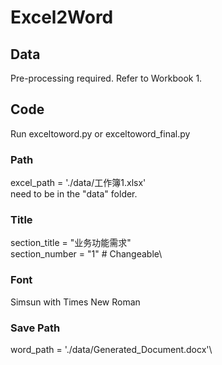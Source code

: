 # Excel2Word

## Data
Pre-processing required. Refer to Workbook 1.

## Code
Run exceltoword.py or exceltoword_final.py

### Path
excel_path = './data/工作簿1.xlsx'\
need to be in the "data" folder.

### Title
section_title = "业务功能需求"\
section_number = "1"  # Changeable\

### Font
Simsun with Times New Roman

### Save Path
word_path = './data/Generated_Document.docx'\
